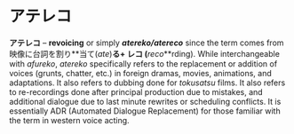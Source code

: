 # **アテレコ**

**アテレコ** – **revoicing** or simply **_atereko/atereco_** since the term comes from 映像に台詞を割り**当て(_ate_)**る+ **レコ** (**_reco_**rding). While interchangeable with _afureko_, _atereko_ specifically refers to the replacement or addition of voices (grunts, chatter, etc.) in foreign dramas, movies, animations, and adaptations. It also refers to dubbing done for _tokusatsu_ films. It also refers to re-recordings done after principal production due to mistakes, and additional dialogue due to last minute rewrites or scheduling conflicts. It is essentially ADR (Automated Dialogue Replacement) for those familiar with the term in western voice acting.
